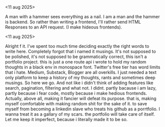 <11 aug 2025>

A man with a hammer sees everything as a nail. I am a man and the hammer is backend. So rather than writing a frontend, I'll rather send HTML Responses to an API request. (I make hideous frontends).

<11 aug 2025>

Alright f it. I've spent too much time deciding exactly the right words to write here. Completely forgot that i named it musings. It's not supposed to be polished, it's not supposed to be grammatically correct, this isn't a portfolio project. this is just a one route api i wrote to hold my random thoughts in a black env in monospace font. Twitter's free tier has word limits that i hate. Medium, Substack, Blogger are all overkills. I just needed a text only platform to keep a history of my thoughts, rants and sometimes deep musings. So here we go. And not like i didn't think of adding features like search, pagination, filtering and what not. I didnt. partly bacause i am lazy, partly because i fear code, mostly because i make hedious frontends. Actually, above all, making it fancier will defeat its purpose. that is, making myself comfortable with making random shit for the sake of it. to save myself from becoming a linkedin slave who treats his github as a porrtfolio. I wanna treat it as a gallary of my scars. the portfolio will take care of itself. Let me keep it imperfect, because i literally made it to be so.

